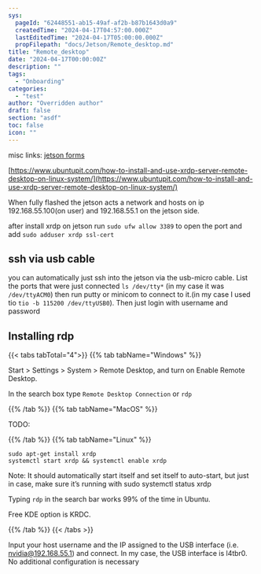 ```yaml
---
sys:
  pageId: "62448551-ab15-49af-af2b-b87b1643d0a9"
  createdTime: "2024-04-17T04:57:00.000Z"
  lastEditedTime: "2024-04-17T05:00:00.000Z"
  propFilepath: "docs/Jetson/Remote_desktop.md"
title: "Remote_desktop"
date: "2024-04-17T00:00:00Z"
description: ""
tags:
  - "Onboarding"
categories:
  - "test"
author: "Overridden author"
draft: false
section: "asdf"
toc: false
icon: ""
---
```


misc links:
[jetson forms](https://forums.developer.nvidia.com/t/how-to-send-data-to-host-pc-using-micro-usb/154488/3)

[https://www.ubuntupit.com/how-to-install-and-use-xrdp-server-remote-desktop-on-linux-system/](https://www.ubuntupit.com/how-to-install-and-use-xrdp-server-remote-desktop-on-linux-system/)

When fully flashed the jetson acts a network and hosts on ip 192.168.55.100(on user)
and 192.168.55.1 on the jetson side.

after install xrdp on jetson run `sudo ufw allow 3389` to open the port
and add `sudo adduser xrdp ssl-cert`

## ssh via usb cable

you can automatically just ssh into the jetson via the usb-micro cable.
List the ports that were just connected `ls /dev/tty*` (in my case it was `/dev/ttyACM0`)
then run putty or minicom to connect to it.(in my case I used tio  `tio -b 115200 /dev/ttyUSB0`).
Then just login with username and password

## Installing rdp

{{< tabs tabTotal="4">}}
{{% tab tabName="Windows" %}}

Start > Settings  > System > Remote Desktop, and turn on Enable Remote Desktop.

In the search box type `Remote Desktop Connection` or `rdp`

{{% /tab %}}
{{% tab tabName="MacOS" %}}

TODO:

{{% /tab %}}
{{% tab tabName="Linux" %}}

```shell
sudo apt-get install xrdp
systemctl start xrdp && systemctl enable xrdp

```

Note: It should automatically start itself and set itself to auto-start, but just in case, make sure it’s
running with sudo systemctl status xrdp

Typing `rdp` in the search bar works 99% of the time in Ubuntu.

Free KDE option is KRDC.

{{% /tab %}}
{{< /tabs >}}

Input your host username and the IP assigned to the USB interface (i.e. [nvidia@192.168.55.1](mailto:nvidia@192.168.55.1))
and connect. In my case, the USB interface is l4tbr0. No additional configuration is necessary
